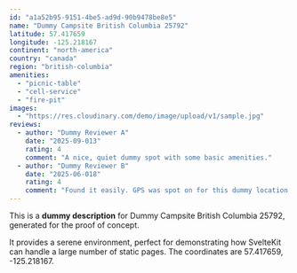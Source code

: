 ```yaml
---
id: "a1a52b95-9151-4be5-ad9d-90b9478be8e5"
name: "Dummy Campsite British Columbia 25792"
latitude: 57.417659
longitude: -125.218167
continent: "north-america"
country: "canada"
region: "british-columbia"
amenities:
  - "picnic-table"
  - "cell-service"
  - "fire-pit"
images:
  - "https://res.cloudinary.com/demo/image/upload/v1/sample.jpg"
reviews:
  - author: "Dummy Reviewer A"
    date: "2025-09-013"
    rating: 4
    comment: "A nice, quiet dummy spot with some basic amenities."
  - author: "Dummy Reviewer B"
    date: "2025-06-018"
    rating: 4
    comment: "Found it easily. GPS was spot on for this dummy location."
---
```


This is a **dummy description** for Dummy Campsite British Columbia 25792, generated for the proof of concept.

It provides a serene environment, perfect for demonstrating how SvelteKit can handle a large number of static pages. The coordinates are 57.417659, -125.218167.
